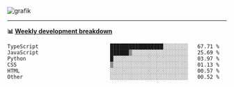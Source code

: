![grafik](https://user-images.githubusercontent.com/56089155/187718223-45863e96-4c28-4d4c-b3ca-02bf88aeae4c.png)

<hr />

**📊 [Weekly development breakdown](https://wakatime.com/@Ari24)**

<!--START_SECTION:waka-->

```text
TypeScript                       █████████████████░░░░░░░░   67.71 %
JavaScript                       ██████▒░░░░░░░░░░░░░░░░░░   25.69 %
Python                           █░░░░░░░░░░░░░░░░░░░░░░░░   03.97 %
CSS                              ▒░░░░░░░░░░░░░░░░░░░░░░░░   01.13 %
HTML                             ░░░░░░░░░░░░░░░░░░░░░░░░░   00.57 %
Other                            ░░░░░░░░░░░░░░░░░░░░░░░░░   00.52 %
```

<!--END_SECTION:waka-->
